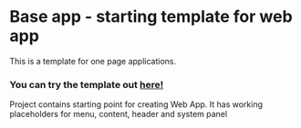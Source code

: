 # Base app - starting template for web app

<p>
	This is a template for one page applications.
</p>
<h3>
	You can try the template out <a href='https://rawgit.com/opam/BaseApp/master/index.html'>here!</a>
</h3>
<p>
	Project contains starting point for creating Web App. It has working placeholders for menu, content, header and system panel
</p>
